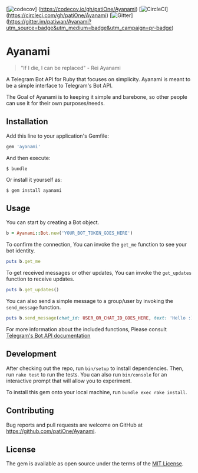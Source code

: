 [![codecov](https://codecov.io/gh/patiwan/Ayanami/branch/master/graph/badge.svg)]
(https://codecov.io/gh/patiOne/Ayanami)
[![CircleCI](https://circleci.com/gh/patiwan/Ayanami.svg?style=svg)]
(https://circleci.com/gh/patiOne/Ayanami)
[![Gitter](https://badges.gitter.im/patiwan/Ayanami.svg)]
(https://gitter.im/patiwan/Ayanami?utm_source=badge&utm_medium=badge&utm_campaign=pr-badge)

# Ayanami

> "If I die, I can be replaced" - Rei Ayanami

A Telegram Bot API for Ruby that focuses on simplicity. Ayanami is meant to be a simple
interface to Telegram's Bot API.

The Goal of Ayanami is to keeping it simple and barebone, so other people can use it
for their own purposes/needs.

## Installation

Add this line to your application's Gemfile:

```ruby
gem 'ayanami'
```

And then execute:

    $ bundle

Or install it yourself as:

    $ gem install ayanami

## Usage

You can start by creating a Bot object.

```ruby
b = Ayanami::Bot.new('YOUR_BOT_TOKEN_GOES_HERE')
```

To confirm the connection, You can invoke the `get_me` function to see your bot identity.

```ruby
puts b.get_me
```

To get received messages or other updates, You can invoke the `get_updates` function to
receive updates.

```ruby
puts b.get_updates()
```

You can also send a simple message to a group/user by invoking the `send_message` function.

```ruby
puts b.send_message(chat_id: USER_OR_CHAT_ID_GOES_HERE, text: 'Hello :)')
```

For more information about the included functions,
Please consult [Telegram's Bot API documentation](https://core.telegram.org/bots/api)

## Development

After checking out the repo, run `bin/setup` to install dependencies. Then, run `rake test`
to run the tests. You can also run `bin/console` for an interactive prompt that will allow
you to experiment.

To install this gem onto your local machine, run `bundle exec rake install`.

## Contributing

Bug reports and pull requests are welcome on GitHub at https://github.com/patiOne/Ayanami.


## License

The gem is available as open source under the terms of the
[MIT License](http://opensource.org/licenses/MIT).

